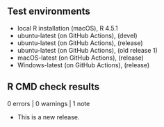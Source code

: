 ## Test environments

* local R installation (macOS), R 4.5.1
* ubuntu-latest (on GitHub Actions), (devel)
* ubuntu-latest (on GitHub Actions), (release)
* ubuntu-latest (on GitHub Actions), (old release 1)
* macOS-latest (on GitHub Actions), (release)
* Windows-latest (on GitHub Actions), (release)

## R CMD check results

0 errors | 0 warnings | 1 note

* This is a new release.
